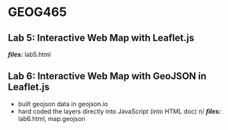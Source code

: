# GEOG465

## Lab 5: Interactive Web Map with Leaflet.js
***files:*** lab5.html
## Lab 6: Interactive Web Map with GeoJSON in Leaflet.js
- built geojson data in geojson.io
- hard coded the layers directly into JavaScript (into HTML doc) n/
***files:*** lab6.html, map.geojson
